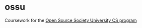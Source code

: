 # ossu

Coursework for the
[Open Source Society University CS program](https://github.com/ossu/computer-science/tree/master)
